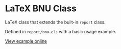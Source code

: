 # LaTeX BNU Class

LaTeX class that extends the built-in `report` class.

Defined in `report/bnu.cls` with a basic usage example.

[View example online](https://github.com/wopian/latex-bnu/blob/report/index.pdf)
